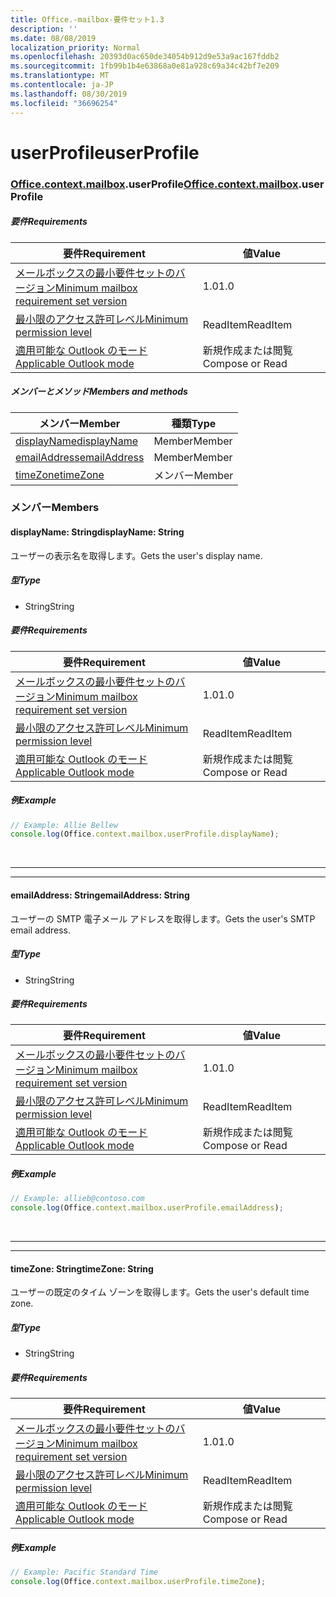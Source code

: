 ```yaml
---
title: Office.-mailbox-要件セット1.3
description: ''
ms.date: 08/08/2019
localization_priority: Normal
ms.openlocfilehash: 20393d0ac650de34054b912d9e53a9ac167fddb2
ms.sourcegitcommit: 1fb99b1b4e63868a0e81a928c69a34c42bf7e209
ms.translationtype: MT
ms.contentlocale: ja-JP
ms.lasthandoff: 08/30/2019
ms.locfileid: "36696254"
---
```

# <a name="userprofile"></a><span data-ttu-id="2c746-102">userProfile</span><span class="sxs-lookup"><span data-stu-id="2c746-102">userProfile</span></span>

### <a name="officeofficemdcontextofficecontextmdmailboxofficecontextmailboxmduserprofile"></a><span data-ttu-id="2c746-103">[Office](Office.md)[.context](Office.context.md)[.mailbox](Office.context.mailbox.md).userProfile</span><span class="sxs-lookup"><span data-stu-id="2c746-103">[Office](Office.md)[.context](Office.context.md)[.mailbox](Office.context.mailbox.md).userProfile</span></span>

##### <a name="requirements"></a><span data-ttu-id="2c746-104">要件</span><span class="sxs-lookup"><span data-stu-id="2c746-104">Requirements</span></span>

|<span data-ttu-id="2c746-105">要件</span><span class="sxs-lookup"><span data-stu-id="2c746-105">Requirement</span></span>| <span data-ttu-id="2c746-106">値</span><span class="sxs-lookup"><span data-stu-id="2c746-106">Value</span></span>|
|---|---|
|[<span data-ttu-id="2c746-107">メールボックスの最小要件セットのバージョン</span><span class="sxs-lookup"><span data-stu-id="2c746-107">Minimum mailbox requirement set version</span></span>](/office/dev/add-ins/reference/requirement-sets/outlook-api-requirement-sets)| <span data-ttu-id="2c746-108">1.0</span><span class="sxs-lookup"><span data-stu-id="2c746-108">1.0</span></span>|
|[<span data-ttu-id="2c746-109">最小限のアクセス許可レベル</span><span class="sxs-lookup"><span data-stu-id="2c746-109">Minimum permission level</span></span>](/outlook/add-ins/understanding-outlook-add-in-permissions)| <span data-ttu-id="2c746-110">ReadItem</span><span class="sxs-lookup"><span data-stu-id="2c746-110">ReadItem</span></span>|
|[<span data-ttu-id="2c746-111">適用可能な Outlook のモード</span><span class="sxs-lookup"><span data-stu-id="2c746-111">Applicable Outlook mode</span></span>](/outlook/add-ins/#extension-points)| <span data-ttu-id="2c746-112">新規作成または閲覧</span><span class="sxs-lookup"><span data-stu-id="2c746-112">Compose or Read</span></span>|

##### <a name="members-and-methods"></a><span data-ttu-id="2c746-113">メンバーとメソッド</span><span class="sxs-lookup"><span data-stu-id="2c746-113">Members and methods</span></span>

| <span data-ttu-id="2c746-114">メンバー</span><span class="sxs-lookup"><span data-stu-id="2c746-114">Member</span></span> | <span data-ttu-id="2c746-115">種類</span><span class="sxs-lookup"><span data-stu-id="2c746-115">Type</span></span> |
|--------|------|
| [<span data-ttu-id="2c746-116">displayName</span><span class="sxs-lookup"><span data-stu-id="2c746-116">displayName</span></span>](#displayname-string) | <span data-ttu-id="2c746-117">Member</span><span class="sxs-lookup"><span data-stu-id="2c746-117">Member</span></span> |
| [<span data-ttu-id="2c746-118">emailAddress</span><span class="sxs-lookup"><span data-stu-id="2c746-118">emailAddress</span></span>](#emailaddress-string) | <span data-ttu-id="2c746-119">Member</span><span class="sxs-lookup"><span data-stu-id="2c746-119">Member</span></span> |
| [<span data-ttu-id="2c746-120">timeZone</span><span class="sxs-lookup"><span data-stu-id="2c746-120">timeZone</span></span>](#timezone-string) | <span data-ttu-id="2c746-121">メンバー</span><span class="sxs-lookup"><span data-stu-id="2c746-121">Member</span></span> |

### <a name="members"></a><span data-ttu-id="2c746-122">メンバー</span><span class="sxs-lookup"><span data-stu-id="2c746-122">Members</span></span>

#### <a name="displayname-string"></a><span data-ttu-id="2c746-123">displayName: String</span><span class="sxs-lookup"><span data-stu-id="2c746-123">displayName: String</span></span>

<span data-ttu-id="2c746-124">ユーザーの表示名を取得します。</span><span class="sxs-lookup"><span data-stu-id="2c746-124">Gets the user's display name.</span></span>

##### <a name="type"></a><span data-ttu-id="2c746-125">型</span><span class="sxs-lookup"><span data-stu-id="2c746-125">Type</span></span>

*   <span data-ttu-id="2c746-126">String</span><span class="sxs-lookup"><span data-stu-id="2c746-126">String</span></span>

##### <a name="requirements"></a><span data-ttu-id="2c746-127">要件</span><span class="sxs-lookup"><span data-stu-id="2c746-127">Requirements</span></span>

|<span data-ttu-id="2c746-128">要件</span><span class="sxs-lookup"><span data-stu-id="2c746-128">Requirement</span></span>| <span data-ttu-id="2c746-129">値</span><span class="sxs-lookup"><span data-stu-id="2c746-129">Value</span></span>|
|---|---|
|[<span data-ttu-id="2c746-130">メールボックスの最小要件セットのバージョン</span><span class="sxs-lookup"><span data-stu-id="2c746-130">Minimum mailbox requirement set version</span></span>](/office/dev/add-ins/reference/requirement-sets/outlook-api-requirement-sets)| <span data-ttu-id="2c746-131">1.0</span><span class="sxs-lookup"><span data-stu-id="2c746-131">1.0</span></span>|
|[<span data-ttu-id="2c746-132">最小限のアクセス許可レベル</span><span class="sxs-lookup"><span data-stu-id="2c746-132">Minimum permission level</span></span>](/outlook/add-ins/understanding-outlook-add-in-permissions)| <span data-ttu-id="2c746-133">ReadItem</span><span class="sxs-lookup"><span data-stu-id="2c746-133">ReadItem</span></span>|
|[<span data-ttu-id="2c746-134">適用可能な Outlook のモード</span><span class="sxs-lookup"><span data-stu-id="2c746-134">Applicable Outlook mode</span></span>](/outlook/add-ins/#extension-points)| <span data-ttu-id="2c746-135">新規作成または閲覧</span><span class="sxs-lookup"><span data-stu-id="2c746-135">Compose or Read</span></span>|

##### <a name="example"></a><span data-ttu-id="2c746-136">例</span><span class="sxs-lookup"><span data-stu-id="2c746-136">Example</span></span>

```js
// Example: Allie Bellew
console.log(Office.context.mailbox.userProfile.displayName);
```

<br>

---
---

#### <a name="emailaddress-string"></a><span data-ttu-id="2c746-137">emailAddress: String</span><span class="sxs-lookup"><span data-stu-id="2c746-137">emailAddress: String</span></span>

<span data-ttu-id="2c746-138">ユーザーの SMTP 電子メール アドレスを取得します。</span><span class="sxs-lookup"><span data-stu-id="2c746-138">Gets the user's SMTP email address.</span></span>

##### <a name="type"></a><span data-ttu-id="2c746-139">型</span><span class="sxs-lookup"><span data-stu-id="2c746-139">Type</span></span>

*   <span data-ttu-id="2c746-140">String</span><span class="sxs-lookup"><span data-stu-id="2c746-140">String</span></span>

##### <a name="requirements"></a><span data-ttu-id="2c746-141">要件</span><span class="sxs-lookup"><span data-stu-id="2c746-141">Requirements</span></span>

|<span data-ttu-id="2c746-142">要件</span><span class="sxs-lookup"><span data-stu-id="2c746-142">Requirement</span></span>| <span data-ttu-id="2c746-143">値</span><span class="sxs-lookup"><span data-stu-id="2c746-143">Value</span></span>|
|---|---|
|[<span data-ttu-id="2c746-144">メールボックスの最小要件セットのバージョン</span><span class="sxs-lookup"><span data-stu-id="2c746-144">Minimum mailbox requirement set version</span></span>](/office/dev/add-ins/reference/requirement-sets/outlook-api-requirement-sets)| <span data-ttu-id="2c746-145">1.0</span><span class="sxs-lookup"><span data-stu-id="2c746-145">1.0</span></span>|
|[<span data-ttu-id="2c746-146">最小限のアクセス許可レベル</span><span class="sxs-lookup"><span data-stu-id="2c746-146">Minimum permission level</span></span>](/outlook/add-ins/understanding-outlook-add-in-permissions)| <span data-ttu-id="2c746-147">ReadItem</span><span class="sxs-lookup"><span data-stu-id="2c746-147">ReadItem</span></span>|
|[<span data-ttu-id="2c746-148">適用可能な Outlook のモード</span><span class="sxs-lookup"><span data-stu-id="2c746-148">Applicable Outlook mode</span></span>](/outlook/add-ins/#extension-points)| <span data-ttu-id="2c746-149">新規作成または閲覧</span><span class="sxs-lookup"><span data-stu-id="2c746-149">Compose or Read</span></span>|

##### <a name="example"></a><span data-ttu-id="2c746-150">例</span><span class="sxs-lookup"><span data-stu-id="2c746-150">Example</span></span>

```js
// Example: allieb@contoso.com
console.log(Office.context.mailbox.userProfile.emailAddress);
```

<br>

---
---

#### <a name="timezone-string"></a><span data-ttu-id="2c746-151">timeZone: String</span><span class="sxs-lookup"><span data-stu-id="2c746-151">timeZone: String</span></span>

<span data-ttu-id="2c746-152">ユーザーの既定のタイム ゾーンを取得します。</span><span class="sxs-lookup"><span data-stu-id="2c746-152">Gets the user's default time zone.</span></span>

##### <a name="type"></a><span data-ttu-id="2c746-153">型</span><span class="sxs-lookup"><span data-stu-id="2c746-153">Type</span></span>

*   <span data-ttu-id="2c746-154">String</span><span class="sxs-lookup"><span data-stu-id="2c746-154">String</span></span>

##### <a name="requirements"></a><span data-ttu-id="2c746-155">要件</span><span class="sxs-lookup"><span data-stu-id="2c746-155">Requirements</span></span>

|<span data-ttu-id="2c746-156">要件</span><span class="sxs-lookup"><span data-stu-id="2c746-156">Requirement</span></span>| <span data-ttu-id="2c746-157">値</span><span class="sxs-lookup"><span data-stu-id="2c746-157">Value</span></span>|
|---|---|
|[<span data-ttu-id="2c746-158">メールボックスの最小要件セットのバージョン</span><span class="sxs-lookup"><span data-stu-id="2c746-158">Minimum mailbox requirement set version</span></span>](/office/dev/add-ins/reference/requirement-sets/outlook-api-requirement-sets)| <span data-ttu-id="2c746-159">1.0</span><span class="sxs-lookup"><span data-stu-id="2c746-159">1.0</span></span>|
|[<span data-ttu-id="2c746-160">最小限のアクセス許可レベル</span><span class="sxs-lookup"><span data-stu-id="2c746-160">Minimum permission level</span></span>](/outlook/add-ins/understanding-outlook-add-in-permissions)| <span data-ttu-id="2c746-161">ReadItem</span><span class="sxs-lookup"><span data-stu-id="2c746-161">ReadItem</span></span>|
|[<span data-ttu-id="2c746-162">適用可能な Outlook のモード</span><span class="sxs-lookup"><span data-stu-id="2c746-162">Applicable Outlook mode</span></span>](/outlook/add-ins/#extension-points)| <span data-ttu-id="2c746-163">新規作成または閲覧</span><span class="sxs-lookup"><span data-stu-id="2c746-163">Compose or Read</span></span>|

##### <a name="example"></a><span data-ttu-id="2c746-164">例</span><span class="sxs-lookup"><span data-stu-id="2c746-164">Example</span></span>

```js
// Example: Pacific Standard Time
console.log(Office.context.mailbox.userProfile.timeZone);
```

